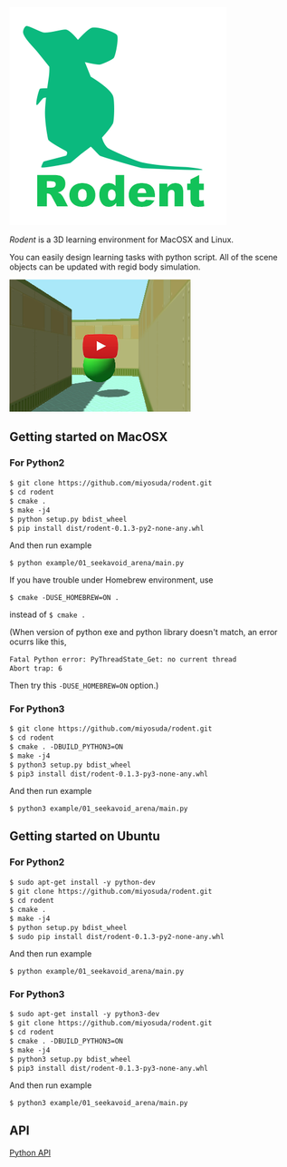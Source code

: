 ![rodent_logo](./doc/image/rodent_logo.png)

*Rodent* is a 3D learning environment for MacOSX and Linux.

You can easily design learning tasks with python script. All of the scene objects can be updated with regid body simulation.

[![preview](./doc/image/preview.png)](https://youtu.be/6thMDZlAzkk)

## Getting started on MacOSX

### For Python2

    $ git clone https://github.com/miyosuda/rodent.git
    $ cd rodent
    $ cmake .
    $ make -j4
    $ python setup.py bdist_wheel
    $ pip install dist/rodent-0.1.3-py2-none-any.whl

And then run example

    $ python example/01_seekavoid_arena/main.py

If you have trouble under Homebrew environment, use

    $ cmake -DUSE_HOMEBREW=ON .

instead of `$ cmake .`

(When version of python exe and python library doesn't match, an error ocurrs like this,

    Fatal Python error: PyThreadState_Get: no current thread
    Abort trap: 6

Then try this `-DUSE_HOMEBREW=ON` option.)

### For Python3

    $ git clone https://github.com/miyosuda/rodent.git
    $ cd rodent
    $ cmake . -DBUILD_PYTHON3=ON
    $ make -j4
    $ python3 setup.py bdist_wheel
    $ pip3 install dist/rodent-0.1.3-py3-none-any.whl

And then run example

    $ python3 example/01_seekavoid_arena/main.py


## Getting started on Ubuntu

### For Python2

    $ sudo apt-get install -y python-dev
    $ git clone https://github.com/miyosuda/rodent.git
    $ cd rodent
    $ cmake .
    $ make -j4
    $ python setup.py bdist_wheel
    $ sudo pip install dist/rodent-0.1.3-py2-none-any.whl

And then run example

    $ python example/01_seekavoid_arena/main.py

### For Python3

    $ sudo apt-get install -y python3-dev
    $ git clone https://github.com/miyosuda/rodent.git
    $ cd rodent
    $ cmake . -DBUILD_PYTHON3=ON
    $ make -j4
    $ python3 setup.py bdist_wheel
    $ pip3 install dist/rodent-0.1.3-py3-none-any.whl

And then run example

    $ python3 example/01_seekavoid_arena/main.py

## API

[Python API](doc/python_api.md)
